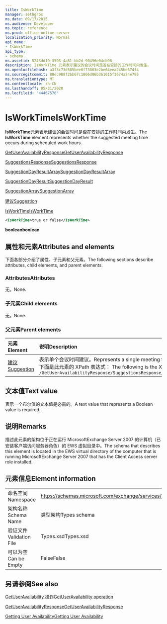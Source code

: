```yaml
---
title: IsWorkTime
manager: sethgros
ms.date: 09/17/2015
ms.audience: Developer
ms.topic: reference
ms.prod: office-online-server
localization_priority: Normal
api_name:
- IsWorkTime
api_type:
- schema
ms.assetid: 5243dd19-3593-4a81-bb2d-90496e04cb98
description: IsWorkTime 元素表示建议的会议时间是否在安排的工作时间内发生。
ms.openlocfilehash: a3f3c73d585bee6f73863e2be64eea245be674f4
ms.sourcegitcommit: 88ec988f2bb67c1866d06b361615f3674a24e795
ms.translationtype: MT
ms.contentlocale: zh-CN
ms.lasthandoff: 05/31/2020
ms.locfileid: "44467576"
---
```

# <a name="isworktime"></a><span data-ttu-id="cde14-103">IsWorkTime</span><span class="sxs-lookup"><span data-stu-id="cde14-103">IsWorkTime</span></span>

<span data-ttu-id="cde14-104">**IsWorkTime**元素表示建议的会议时间是否在安排的工作时间内发生。</span><span class="sxs-lookup"><span data-stu-id="cde14-104">The **IsWorkTime** element represents whether the suggested meeting time occurs during scheduled work hours.</span></span> 
  
[<span data-ttu-id="cde14-105">GetUserAvailabilityResponse</span><span class="sxs-lookup"><span data-stu-id="cde14-105">GetUserAvailabilityResponse</span></span>](getuseravailabilityresponse.md)
  
[<span data-ttu-id="cde14-106">SuggestionsResponse</span><span class="sxs-lookup"><span data-stu-id="cde14-106">SuggestionsResponse</span></span>](suggestionsresponse.md)
  
[<span data-ttu-id="cde14-107">SuggestionDayResultArray</span><span class="sxs-lookup"><span data-stu-id="cde14-107">SuggestionDayResultArray</span></span>](suggestiondayresultarray.md)
  
[<span data-ttu-id="cde14-108">SuggestionDayResult</span><span class="sxs-lookup"><span data-stu-id="cde14-108">SuggestionDayResult</span></span>](suggestiondayresult.md)
  
[<span data-ttu-id="cde14-109">SuggestionArray</span><span class="sxs-lookup"><span data-stu-id="cde14-109">SuggestionArray</span></span>](suggestionarray.md)
  
[<span data-ttu-id="cde14-110">建议</span><span class="sxs-lookup"><span data-stu-id="cde14-110">Suggestion</span></span>](suggestion.md)
  
[<span data-ttu-id="cde14-111">IsWorkTime</span><span class="sxs-lookup"><span data-stu-id="cde14-111">IsWorkTime</span></span>](isworktime.md)
  
```xml
<IsWorkTime>true or false</IsWorkTime>
```

 <span data-ttu-id="cde14-112">**boolean**</span><span class="sxs-lookup"><span data-stu-id="cde14-112">**boolean**</span></span>
## <a name="attributes-and-elements"></a><span data-ttu-id="cde14-113">属性和元素</span><span class="sxs-lookup"><span data-stu-id="cde14-113">Attributes and elements</span></span>

<span data-ttu-id="cde14-114">下面各部分介绍了属性、子元素和父元素。</span><span class="sxs-lookup"><span data-stu-id="cde14-114">The following sections describe attributes, child elements, and parent elements.</span></span>
  
### <a name="attributes"></a><span data-ttu-id="cde14-115">Attributes</span><span class="sxs-lookup"><span data-stu-id="cde14-115">Attributes</span></span>

<span data-ttu-id="cde14-116">无。</span><span class="sxs-lookup"><span data-stu-id="cde14-116">None.</span></span>
  
### <a name="child-elements"></a><span data-ttu-id="cde14-117">子元素</span><span class="sxs-lookup"><span data-stu-id="cde14-117">Child elements</span></span>

<span data-ttu-id="cde14-118">无。</span><span class="sxs-lookup"><span data-stu-id="cde14-118">None.</span></span>
  
### <a name="parent-elements"></a><span data-ttu-id="cde14-119">父元素</span><span class="sxs-lookup"><span data-stu-id="cde14-119">Parent elements</span></span>

|<span data-ttu-id="cde14-120">**元素**</span><span class="sxs-lookup"><span data-stu-id="cde14-120">**Element**</span></span>|<span data-ttu-id="cde14-121">**说明**</span><span class="sxs-lookup"><span data-stu-id="cde14-121">**Description**</span></span>|
|:-----|:-----|
|[<span data-ttu-id="cde14-122">建议</span><span class="sxs-lookup"><span data-stu-id="cde14-122">Suggestion</span></span>](suggestion.md) <br/> |<span data-ttu-id="cde14-123">表示单个会议时间建议。</span><span class="sxs-lookup"><span data-stu-id="cde14-123">Represents a single meeting time suggestion.</span></span>  <br/> <span data-ttu-id="cde14-124">下面是此元素的 XPath 表达式： </span><span class="sxs-lookup"><span data-stu-id="cde14-124">The following is the XPath expression to this element:</span></span>  <br/>  `/GetUserAvailabilityResponse/SuggestionsResponse/SuggestionDayResultArray/SuggestionDayResult[i]/SuggestionArray/Suggestion[i]` <br/> |
   
## <a name="text-value"></a><span data-ttu-id="cde14-125">文本值</span><span class="sxs-lookup"><span data-stu-id="cde14-125">Text value</span></span>

<span data-ttu-id="cde14-126">表示一个布尔值的文本值是必需的。</span><span class="sxs-lookup"><span data-stu-id="cde14-126">A text value that represents a Boolean value is required.</span></span>
  
## <a name="remarks"></a><span data-ttu-id="cde14-127">说明</span><span class="sxs-lookup"><span data-stu-id="cde14-127">Remarks</span></span>

<span data-ttu-id="cde14-128">描述此元素的架构位于正在运行 MicrosoftExchange Server 2007 的计算机（已安装客户端访问服务器角色）的 EWS 虚拟目录中。</span><span class="sxs-lookup"><span data-stu-id="cde14-128">The schema that describes this element is located in the EWS virtual directory of the computer that is running MicrosoftExchange Server 2007 that has the Client Access server role installed.</span></span>
  
## <a name="element-information"></a><span data-ttu-id="cde14-129">元素信息</span><span class="sxs-lookup"><span data-stu-id="cde14-129">Element information</span></span>

|||
|:-----|:-----|
|<span data-ttu-id="cde14-130">命名空间</span><span class="sxs-lookup"><span data-stu-id="cde14-130">Namespace</span></span>  <br/> |https://schemas.microsoft.com/exchange/services/2006/types  <br/> |
|<span data-ttu-id="cde14-131">架构名称</span><span class="sxs-lookup"><span data-stu-id="cde14-131">Schema Name</span></span>  <br/> |<span data-ttu-id="cde14-132">类型架构</span><span class="sxs-lookup"><span data-stu-id="cde14-132">Types schema</span></span>  <br/> |
|<span data-ttu-id="cde14-133">验证文件</span><span class="sxs-lookup"><span data-stu-id="cde14-133">Validation File</span></span>  <br/> |<span data-ttu-id="cde14-134">Types.xsd</span><span class="sxs-lookup"><span data-stu-id="cde14-134">Types.xsd</span></span>  <br/> |
|<span data-ttu-id="cde14-135">可以为空</span><span class="sxs-lookup"><span data-stu-id="cde14-135">Can be Empty</span></span>  <br/> |<span data-ttu-id="cde14-136">False</span><span class="sxs-lookup"><span data-stu-id="cde14-136">False</span></span>  <br/> |
   
## <a name="see-also"></a><span data-ttu-id="cde14-137">另请参阅</span><span class="sxs-lookup"><span data-stu-id="cde14-137">See also</span></span>



[<span data-ttu-id="cde14-138">GetUserAvailability 操作</span><span class="sxs-lookup"><span data-stu-id="cde14-138">GetUserAvailability operation</span></span>](getuseravailability-operation.md)
  
[<span data-ttu-id="cde14-139">GetUserAvailabilityResponse</span><span class="sxs-lookup"><span data-stu-id="cde14-139">GetUserAvailabilityResponse</span></span>](getuseravailabilityresponse.md)


[<span data-ttu-id="cde14-140">Getting User Availability</span><span class="sxs-lookup"><span data-stu-id="cde14-140">Getting User Availability</span></span>](https://msdn.microsoft.com/library/d4133fcb-9b0f-4e6b-aadf-a389da83516a%28Office.15%29.aspx)

